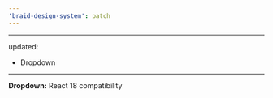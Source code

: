 ```yaml
---
'braid-design-system': patch
---
```


---
updated:
  - Dropdown
---

**Dropdown:** React 18 compatibility
